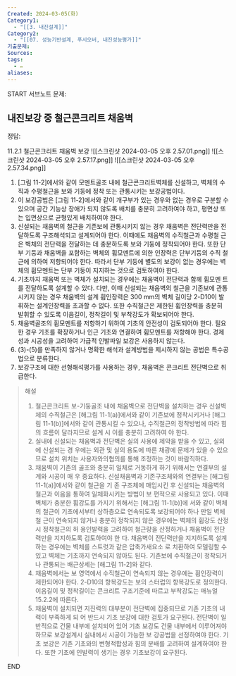 ```yaml
---
Created: 2024-03-05(화)
Category1:
  - "[[3. 내진설계]]"
Category2:
  - "[[07. 성능기반설계, 푸시오버, 내진성능평가]]"
기출문제: 
Sources: 
tags:
  - ✏️
aliases:
---
```

START
서브노트
문제:  
## 내진보강 중 철근콘크리트 채움벽 

정답: 

11.2.1 철근콘크리트 채움벽 보강
![[스크린샷 2024-03-05 오후 2.57.01.png]]
![[스크린샷 2024-03-05 오후 2.57.17.png]]
![[스크린샷 2024-03-05 오후 2.57.34.png]]

1. [그림 11-2]에서와 같이 모멘트골조 내에 철근콘크리트벽체를 신설하고, 벽체의 수직과 수평철근을 보와 기둥에 정착 또는 관통시키는 보강공법이다.
2. 이 보강공법은 [그림 11-2]에서와 같이 개구부가 있는 경우와 없는 경우로 구분할 수 있으며 공간 기능상 장애가 되지 않도록 배치를 충분히 고려하여야 하고, 평면상 또는 입면상으로 균형있게 배치하여야 한다.
3. 신설되는 채움벽의 철근을 기존보에 관통시키지 않는 경우 채움벽은 전단력만을 전달하도록 구조해석되고 설계되어야 한다. 이때에도 채움벽의 수직철근과 수평철 근은 벽체의 전단력을 전달하는 데 충분하도록 보와 기둥에 정착되어야 한다. 또한 단부 기둥과 채움벽을 포함하는 벽체의 휨모멘트에 의한 인장력은 단부기둥의 수직 철근에 의하여 저항되어야 한다. 따라서 단부 기둥에 별도의 보강이 없는 경우에는 벽체의 휨모멘트는 단부 기둥이 지지하는 것으로 검토하여야 한다.
4. 기초까지 채움벽 또는 벽체가 설치되는 경우에는 채움벽이 전단력과 함께 휨모멘 트를 전달하도록 설계할 수 있다. 다만, 이때 신설되는 채움벽의 철근을 기존보에 관통시키지 않는 경우 채움벽의 설계 휨인장력은 300 mm의 벽체 길이당 2-D10이 발휘하는 설계인장력을 초과할 수 없다. 또한 수직철근은 제한된 휨인장력을 충분히 발휘할 수 있도록 이음길이, 정착길이 및 부착강도가 확보되어야 한다.
5. 채움벽골조의 휨모멘트를 저항하기 위하여 기초의 안전성이 검토되어야 한다. 필요 한 경우 기초를 확장하거나 인근 기초와 연결하여 휨모멘트를 저항해야 한다. 경제성과 시공성을 고려하여 가급적 인발파일 보강은 사용하지 않는다. 
6. (3)-(5)를 만족하지 않거나 명확한 해석과 설계방법을 제시하지 않는 공법은 특수공법으로 분류한다.
7. 보강구조에 대한 선형해석평가를 사용하는 경우, 채움벽은 콘크리트 전단벽으로 취 급한다.
 > 해설
> 1. 철근콘크리트 보-기둥골조 내에 채움벽으로 전단벽을 설치하는 경우 신설벽체의 수직철근은 [해그림 11-1(a)]에서와 같이 기존보에 정착시키거나 [해그림 11-1(b)]에서와 같이 관통시킬 수 있으나, 수직철근의 정착방법에 따라 힘의 흐름이 달라지므로 설계 시 이를 충분히 고려하여 야 한다.
> 2. 실내에 신설되는 채움벽과 전단벽은 실의 사용에 제약을 받을 수 있고, 실외에 신설되는 경 우에는 외관 및 실의 용도에 따른 채광에 문제가 있을 수 있으므로 설치 위치는 사용자와의협의를 통해 조정하는 것이 바람직하다.
> 3. 채움벽이 기존의 골조와 충분히 일체로 거동하게 하기 위해서는 연결부의 설계와 시공이 매 우 중요하다. 신설채움벽과 기존구조체와의 연결부는 [해그림 11-1(a)]에서와 같이 철근을 기 존 구조체에 매입시킨 후 신설되는 채움벽의 철근과 이음을 통하여 일체화시키는 방법이 보 편적으로 사용되고 있다. 이때 벽체가 충분한 휨강도를 가지기 위해서는 [해그림 11-1(b)]에 서와 같이 벽체의 철근이 기초에서부터 상하층으로 연속되도록 보강되어야 하나 만일 벽체철 근이 연속되지 않거나 충분히 정착되지 않은 경우에는 벽체의 휨강도 산정시 정착철근의 허 용인발력을 고려하여 철근량을 산정하거나 채움벽이 전단력만을 지지하도록 검토하여야 한 다. 채움벽이 전단력만을 지지하도록 설계하는 경우에는 벽체를 스트럿과 같은 압축가새요소 로 치환하여 모델링할 수 있고 벽체는 기초까지 연속되지 않아도 된다. 기존보에 수직철근이 정착되거나 관통되는 배근상세는 [해그림 11-2]와 같다.
> 4. 채움벽에서는 보 영역에서 수직철근이 연속되지 않는 경우에는 휨인장력이 제한되어야 한다. 2-D10의 항복강도는 보의 스터럽의 항복강도로 정의한다. 이음길이 및 정착길이는 콘크리트 구조기준에 따르고 부착강도는 매뉴얼 15.2.2에 따른다. 
> 5. 채움벽이 설치되면 지진력의 대부분이 전단벽에 집중되므로 기존 기초의 내력이 부족하게 되 어 반드시 기초 보강에 대한 검토가 요구된다. 전단벽이 일반적으로 건물 내부에 설치되어 있어 기초 보강도 건물 내부에서 이루어져야 하므로 보강설계시 실내에서 시공이 가능한 보 강공법을 선정하여야 한다. 기초 보강은 기존 기초와의 변형적합성과 힘의 분배를 고려하여 설계하여야 한다. 또한 기초에 인발력이 생기는 경우 기초보강이 요구된다.
<!--ID: 1709704754366-->
END


